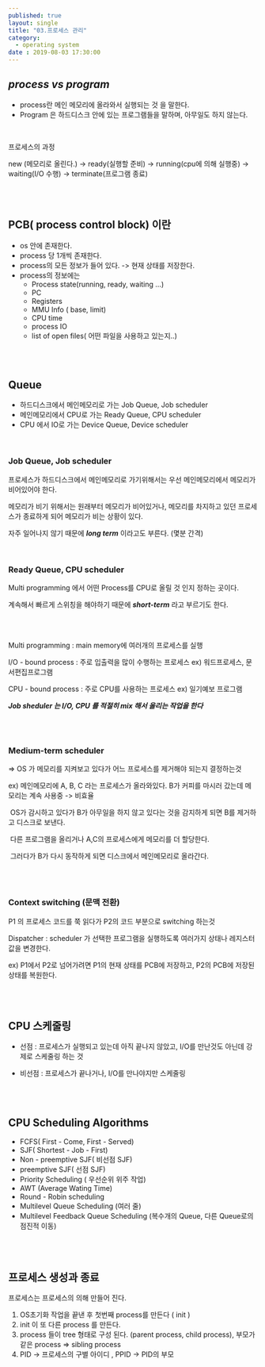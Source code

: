 ```yaml
---
published: true
layout: single
title: "03.프로세스 관리"
category:
  - operating system
date : 2019-08-03 17:30:00
---
```


## ***process vs program*** 

- process란 메인 메모리에 올라와서 실행되는 것 을 말한다.
- Program 은 하드디스크 안에 있는 프로그램들을 말하며, 아무일도 하지 않는다.

<br/>

프로세스의 과정

new (메모리로 올린다.) -> ready(실행할 준비) -> running(cpu에 의해 실행중) -> waiting(I/O 수행) -> terminate(프로그램 종료)

<br/>

<br/>

## PCB( process control block) 이란

- os  안에 존재한다.
- process 당 1개씩 존재한다.
- process의 모든 정보가 들어 있다. -> 현재 상태를 저장한다.
- process의 정보에는
  - Process state(running, ready, waiting …)
  - PC
  - Registers
  - MMU Info ( base, limit)
  - CPU time
  - process IO
  - list of open files( 어떤 파일을 사용하고 있는지..)

<br/><br/>

## Queue

- 하드디스크에서 메인메모리로 가는 Job Queue, Job scheduler
- 메인메모리에서 CPU로 가는 Ready Queue, CPU scheduler
- CPU 에서 IO로 가는  Device Queue, Device scheduler

<br/>

### Job Queue, Job scheduler

프로세스가 하드디스크에서 메인메모리로 가기위해서는 우선 메인메모리에서 메모리가 비어있어야 한다.

메모리가 비기 위해서는 원래부터 메모리가 비어있거나, 메모리를 차지하고 있던 프로세스가 종료하게 되어 메모리가 비는 상황이 있다.

자주 일어나지 않기 때문에 ***long term*** 이라고도 부른다. (몇분 간격)

<br/>

### Ready Queue, CPU scheduler

Multi programming 에서 어떤 Process를 CPU로 올릴 것 인지 정하는 곳이다.

계속해서 빠르게 스위칭을 해야하기 때문에 ***short-term*** 라고 부르기도 한다.

<br/><br/>

Multi programming : main memory에 여러개의 프로세스를 실행

I/O - bound process : 주로 입출력을 많이 수행하는 프로세스 ex) 워드프로세스, 문서편집프로그램

CPU - bound process : 주로 CPU를 사용하는 프로세스 ex) 일기예보 프로그램

***Job sheduler 는 I/O, CPU 를 적절히 mix 해서 올리는 작업을 한다*** 

<br/><br/>

### Medium-term scheduler

=> OS 가 메모리를 지켜보고 있다가 어느 프로세스를 제거해야 되는지 결정하는것

ex) 메인메모리에 A, B, C 라는 프로세스가 올라와있다. B가 커피를 마시러 갔는데 메모리는 계속 사용중 -> 비효율

​      OS가 감시하고 있다가 B가 아무일을 하지 않고 있다는 것을 감지하게 되면 B를 제거하고 디스크로 보낸다.

​      다른 프로그램을 올리거나 A,C의 프로세스에게 메모리를 더 할당한다.

​      그러다가 B가 다시 동작하게 되면 디스크에서 메인메모리로 올라간다.

<br/><br/>

### Context switching (문맥 전환)

P1 의 프로세스 코드를 쭉 읽다가 P2의 코드 부분으로 switching 하는것

Dispatcher : scheduler 가 선택한 프로그램을 실행하도록 여러가지 상태나 레지스터 값을 변경한다.

ex) P1에서 P2로 넘어가려면 P1의 현재 상태를 PCB에 저장하고, P2의 PCB에 저장된 상태를 복원한다.

<br/><br/>

## CPU 스케줄링

- 선점 : 프로세스가 실행되고 있는데 아직 끝나지 않았고, I/O를 만난것도 아닌데 강제로 스케줄링 하는 것

- 비선점 : 프로세스가 끝나거나, I/O를 만나야지만 스케줄링

<br/><br/>

## CPU Scheduling Algorithms

- FCFS( First - Come, First - Served)
- SJF( Shortest - Job - First)
- Non - preemptive SJF( 비선점 SJF)
- preemptive SJF( 선점 SJF)
- Priority Scheduling ( 우선순위 위주 작업)
- AWT (Average Wating Time)
- Round - Robin scheduling 
- Multilevel Queue Scheduling (여러 줄)
- Multilevel Feedback Queue Scheduling (복수개의 Queue, 다른 Queue로의 점진적 이동) 

<br/><br/>

## 프로세스 생성과 종료

프로세스는 프로세스의 의해 만들어 진다.

1. OS초기화 작업을 끝낸 후 첫번째 process를 만든다 ( init )
2. init 이 또 다른 process 를 만든다.
3. process 들이 tree 형태로 구성 된다. (parent process, child process), 부모가 같은 process => sibling process
4. PID -> 프로세스의 구별 아이디 , PPID -> PID의 부모